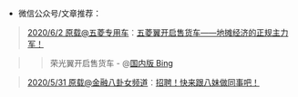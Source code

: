 - 微信公众号/文章推荐：

> [2020/6/2 原载@五菱专用车](https://mp.weixin.qq.com/s/m9PIL8JpISPqTPsz6xHPtw)：[五菱翼开启售货车——地摊经济的正规主力军！](https://go.choong.net/s/wx/20200602/) 

>> 荣光翼开启售货车 - @[国内版 Bing](https://cn.bing.com/search?q=%E8%8D%A3%E5%85%89%E7%BF%BC%E5%BC%80%E5%90%AF%E5%94%AE%E8%B4%A7%E8%BD%A6)

> [2020/5/31 原载@金融八卦女频道](https://mp.weixin.qq.com/s/jdxh8YJH1LQ-8cI_LgmzZA)：[招聘！快来跟八妹做同事吧！](https://go.choong.net/s/wx/20200531) 

